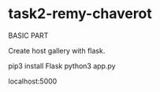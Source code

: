 # task2-remy-chaverot

BASIC PART

Create host gallery with flask.

pip3 install Flask
python3 app.py

localhost:5000